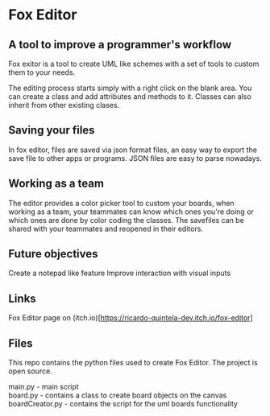 # Fox Editor

## A tool to improve a programmer's workflow

Fox exitor is a tool to create UML like schemes with a set of tools to custom them to your needs.

The editing process starts simply with a right click on the blank area. You can create a class and add attributes and methods to it. Classes can also inherit from other existing clases.

## Saving your files

In fox editor, files are saved via json format files, an easy way to export the save file to other apps or programs. JSON files are easy to parse nowadays.

## Working as a team

The editor provides a color picker tool to custom your boards, when working as a team, your teammates can know which ones you're doing or which ones are done by color coding the classes. The savefiles can be shared with your teammates and reopened in their editors.


## Future objectives

Create a notepad like feature
Improve interaction with visual inputs


## Links

Fox Editor page on (itch.io)[https://ricardo-quintela-dev.itch.io/fox-editor]


## Files

This repo contains the python files used to create Fox Editor. The project is open source.

main.py         - main script  
board.py        - contains a class to create board objects on the canvas  
boardCreator.py - contains the script for the uml boards functionality  
